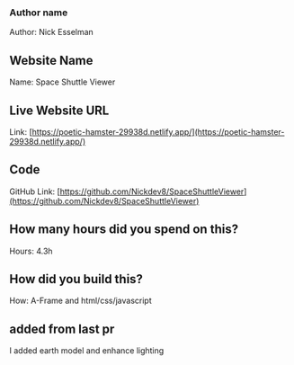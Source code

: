 ### Author name

Author: Nick Esselman

<!-- A name or nickname that you want to appear as the author of the website -->

## Website Name

Name: Space Shuttle Viewer

## Live Website URL

Link: [https://poetic-hamster-29938d.netlify.app/](https://poetic-hamster-29938d.netlify.app/)

## Code

GitHub Link: [https://github.com/Nickdev8/SpaceShuttleViewer](https://github.com/Nickdev8/SpaceShuttleViewer)

## How many hours did you spend on this?

Hours: 4.3h

## How did you build this?

How: A-Frame and html/css/javascript

## added from last pr
I added earth model and enhance lighting
